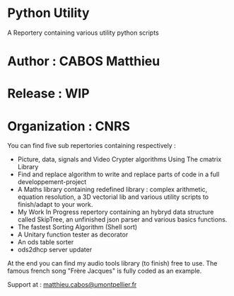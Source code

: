 # Python Utility
A Reportery containing various utility python scripts

 # Author  : CABOS Matthieu
 # Release : WIP
 # Organization : CNRS

You can find five sub repertories containing respectively :
  * Picture, data, signals 
and Video Crypter algorithms Using The cmatrix Library
  * Find and replace algorithm to write and replace parts of code in a full developpement-project 
  * A Maths library containing redefined library : complex arithmetic, equation resolution, a 3D vectorial lib and various utility scripts to finish/adapt to your work.
  * My Work In Progress repertory containing an hybryd data structure called SkipTree, an unfinished json parser and various basics functions.
  * The fastest Sorting Algorithm (Shell sort)
  * A Unitary function tester as decorator
  * An ods table sorter
  * ods2dhcp server updater
  
At the end you can find my audio tools library (to finish) free to use. The famous french song "Frère Jacques" is fully coded as an example.

Support at : matthieu.cabos@umontpellier.fr
